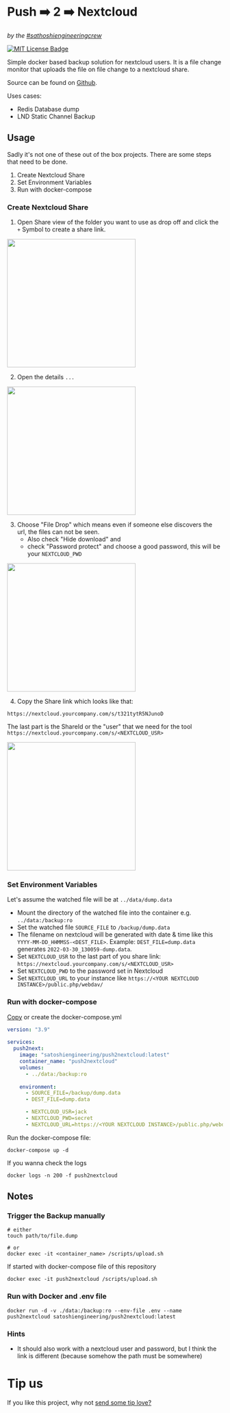 # Push ➡️ 2 ➡️ Nextcloud

_by the [#sathoshiengineeringcrew](https://satoshiengineering.com/)_

[![MIT License Badge](docs/img/license-badge.svg)](LICENSE)

Simple docker based backup solution for nextcloud users. It is a file change monitor that uploads the file on file change to a nextcloud share.

Source can be found on [Github](https://github.com/Satoshi-Engineering/Push2Nextcloud).

Uses cases:
* Redis Database dump
* LND Static Channel Backup

## Usage

Sadly it's not one of these out of the box projects. There are some steps that need to be done.

1. Create Nextcloud Share
2. Set Environment Variables
3. Run with docker-compose

### Create Nextcloud Share

1. Open Share view of the folder you want to use as drop off and click the `+` Symbol to create a share link.
   
<img src="docs/img/share1.png" width="300"/>

2. Open the details `...`

<img src="docs/img/share2.png" width="300"/>

3. Choose "File Drop" which means even if someone else discovers the url, the files can not be seen.
   - Also check "Hide download" and 
   - check "Password protect" and choose a good password, this will be your `NEXTCLOUD_PWD`

<img src="docs/img/share3.png" width="300"/>

4. Copy the Share link which looks like that:

`https://nextcloud.yourcompany.com/s/t321tytR5NJunoD`

The last part is the ShareId or the "user" that we need for the tool `https://nextcloud.yourcompany.com/s/<NEXTCLOUD_USR>`


<img src="docs/img/share4.png" width="300"/>

### Set Environment Variables

Let's assume the watched file will be at `../data/dump.data`

- Mount the directory of the watched file into the container e.g.  `../data:/backup:ro`
- Set the watched file `SOURCE_FILE` to `/backup/dump.data`
- The filename on nextcloud  will be generated with date & time like this `YYYY-MM-DD_HHMMSS-<DEST_FILE>`.
  Example: `DEST_FILE=dump.data` generates `2022-03-30_130059-dump.data`.
- Set `NEXTCLOUD_USR` to the last part of you share link: `https://nextcloud.yourcompany.com/s/<NEXTCLOUD_USR>`
- Set `NEXTCLOUD_PWD` to the password set in Nextcloud
- Set `NEXTCLOUD_URL` to your instance like `https://<YOUR NEXTCLOUD INSTANCE>/public.php/webdav/`

### Run with docker-compose

[Copy](docker-compose.yml) or create the docker-compose.yml

```yaml
version: "3.9"
  
services:
  push2next:
    image: "satoshiengineering/push2nextcloud:latest"
    container_name: "push2nextcloud"
    volumes:
      - ../data:/backup:ro
      
    environment:
      - SOURCE_FILE=/backup/dump.data
      - DEST_FILE=dump.data

      - NEXTCLOUD_USR=jack
      - NEXTCLOUD_PWD=secret
      - NEXTCLOUD_URL=https://<YOUR NEXTCLOUD INSTANCE>/public.php/webdav/
```

Run the docker-compose file:
```shell
docker-compose up -d
```

If you wanna check the logs
```shell
docker logs -n 200 -f push2nextcloud
```

## Notes

### Trigger the Backup manually

```shell
# either
touch path/to/file.dump

# or
docker exec -it <container_name> /scripts/upload.sh
```

If started with docker-compose file of this repository
```shell
docker exec -it push2nextcloud /scripts/upload.sh
```

### Run with Docker and .env file
```shell
docker run -d -v ./data:/backup:ro --env-file .env --name push2nextcloud satoshiengineering/push2nextcloud:latest
```

### Hints
- It should also work with a nextcloud user and password, but I think the link is different (because somehow the path must be somewhere)

# Tip us

If you like this project, why not [send some tip love?](https://legend.lnbits.com/tipjar/523)